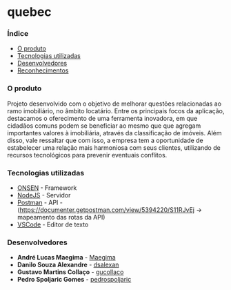 # quebec


### Índice

- [O produto](#o-produto)
- [Tecnologias utilizadas](#tecnologias-utilizadas)
- [Desenvolvedores](#desenvolvedores)
- [Reconhecimentos](#reconhecimentos)


### O produto

Projeto desenvolvido com o objetivo de melhorar questões relacionadas ao ramo imobiliário, no âmbito locatário. Entre os principais focos da aplicação, destacamos o oferecimento de uma ferramenta inovadora, em que cidadãos comuns podem se beneficiar ao mesmo que que agregam importantes valores à imobiliária, através da classificação de imóveis. Além disso, vale ressaltar que com isso, a empresa tem a oportunidade de estabelecer uma relação mais harmoniosa com seus clientes, utilizando de recursos tecnológicos para prevenir eventuais conflitos.


### Tecnologias utilizadas

* [ONSEN](https://onsen.io/) - Framework
* [NodeJS](https://nodejs.org/en/) - Servidor
* [Postman](https://www.getpostman.com/) - API - (https://documenter.getpostman.com/view/5394220/S11RJvEj -> mapeamento das rotas da API)
* [VSCode](https://code.visualstudio.com/) - Editor de texto


### Desenvolvedores

* **André Lucas Maegima** - [Maegima](https://github.com/maegima)
* **Danilo Souza Alexandre** - [dsalexan](https://github.com/dsalexan)
* **Gustavo Martins Collaço** - [gucollaco](https://github.com/gucollaco)
* **Pedro Spoljaric Gomes** - [pedrospoljaric](https://github.com/pedrospoljaric)
